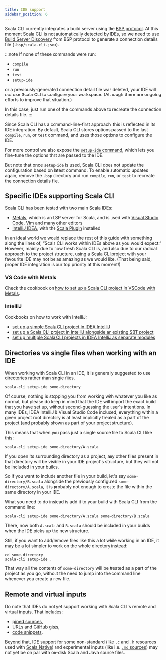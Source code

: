 ```yaml
---
title: IDE support
sidebar_position: 6
---
```


Scala CLI currently integrates a build server using the [BSP protocol](https://build-server-protocol.github.io/).
At this moment Scala CLI is not automatically detected by IDEs, so we need to
use [Build Server Discovery](https://build-server-protocol.github.io/docs/server-discovery.html) from BSP protocol to
generate a connection details file (`.bsp/scala-cli.json`).

:::note
If none of these commands were run:

- `compile`
- `run`
- `test`
- `setup-ide`

or a previously-generated connection detail file was deleted, your IDE will *not* use Scala CLI to configure your
workspace. (Although there are ongoing efforts to improve that situation.)

In this case, just run one of the commands above to recreate the connection details file.
:::

Since Scala CLI has a command-line-first approach, this is reflected in its IDE integration.
By default, Scala CLI stores options passed to the last `compile`, `run`, or `test` command, and uses those options to
configure the IDE.

For more control we also expose the [`setup-ide` command](/docs/commands/setup-ide.md), which lets you fine-tune the
options that are passed to the IDE.

But note that once `setup-ide` is used, Scala CLI does not update the configuration based on latest command.
To enable automatic updates again, remove the `.bsp` directory and run `compile`, `run`, or `test` to recreate the
connection details file.

## Specific IDEs supporting Scala CLI

Scala CLI has been tested with two main Scala IDEs:

- [Metals](https://scalameta.org/metals/), which is an LSP server for Scala, and is used
  with [Visual Studio Code](https://code.visualstudio.com/), [Vim](https://www.vim.org/) and many other editors
- [IntelliJ IDEA](https://www.jetbrains.com/idea/), with
  the [Scala Plugin](https://confluence.jetbrains.com/display/SCA/Scala+Plugin+for+IntelliJ+IDEA?_ga=2.54176744.1963952405.1634470110-410935139.1631638301)
  installed

In an ideal world we would replace the rest of this guide with something along the lines of, “Scala CLI works within
IDEs above as you would expect.” However, mainly due to how fresh Scala CLI is, and also due to our radical approach to
the project structure, using a Scala CLI project with your favourite IDE may not be as amazing as we would like. (That
being said, proper IDE integration is our top priority at this moment!)

### VS Code with Metals

Check the cookbook on [how to set up a Scala CLI project in VSCode with Metals](/docs/cookbooks/ide/vscode.md).

### IntelliJ

Cookbooks on how to work with IntelliJ:

- [set up a simple Scala CLI project in IDEA IntelliJ](/docs/cookbooks/ide/intellij.md)
- [set up a Scala CLI project in IntelliJ alongside an existing SBT project](/docs/cookbooks/ide/intellij-sbt-with-bsp.md)
- [set up multiple Scala CLI projects in IDEA IntelliJ as separate modules](/docs/cookbooks/ide/intellij-multi-bsp.md)

## Directories vs single files when working with an IDE

When working with Scala CLI in an IDE, it is generally suggested to use directories rather than single files.

```shell
scala-cli setup-ide some-directory
```

Of course, nothing is stopping you from working with whatever you like as normal,
but please do keep in mind that the IDE will import the exact build that you have set up,
without second-guessing the user's intentions. In many IDEs, IDEA IntelliJ & Visual Studio Code included,
everything within a given project root directory is at least implicitly treated as
a part of the project (and probably shown as part of your project structure).

This means that when you pass just a single source file to Scala CLI like this:

```shell
scala-cli setup-ide some-directory/A.scala
```

If you open its surrounding directory as a project, any other files present in that directory will be visible
in your IDE project's structure, but they will not be included in your builds.

So if you want to include another file in your build, let's say `some-directory/B.scala`
alongside the previously configured `some-directory/A.scala`, it is probably not enough
to create the file within the same directory in your IDE.

What you need to do instead is add it to your build with Scala CLI from the command line:

```shell
scala-cli setup-ide some-directory/A.scala some-directory/B.scala
```

There, now both `A.scala` and `B.scala` should be included in your builds when the IDE picks up the new structure.

Still, if you want to add/remove files like this a lot while working in an IDE,
it may be a lot simpler to work on the whole directory instead:

```shell
cd some-directory
scala-cli setup-ide .
```

That way all the contents of `some-directory` will be treated as a part of the project as you go,
without the need to jump into the command line whenever you create a new file.

## Remote and virtual inputs

Do note that IDEs do not yet support working with Scala CLI's remote and virtual inputs. That includes:

- [piped sources](../advanced/piping.md),
- URLs and [GitHub gists](/docs/cookbooks/introduction/gists.md),
- [code snippets](../advanced/snippets.md).

Beyond that, IDE support for some non-standard (like `.c` and `.h` resources used
with [Scala Native](../advanced/scala-native.md)) and experimental inputs (like i.e. [`.md` sources](../power/markdown.md)) may not yet
be on par with on-disk Scala and Java source files.
